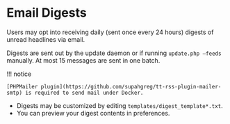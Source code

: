 # Email Digests

Users may opt into receiving daily (sent once every 24 hours) digests of unread headlines via email.

Digests are sent out by the update daemon or if running <code>update.php —feeds</code>
manually. At most 15 messages are sent in one batch.

!!! notice

    [PHPMailer plugin](https://github.com/supahgreg/tt-rss-plugin-mailer-smtp) is required to send mail under Docker.


* Digests may be customized by editing ``templates/digest_template*.txt``.
* You can preview your digest contents in preferences.

